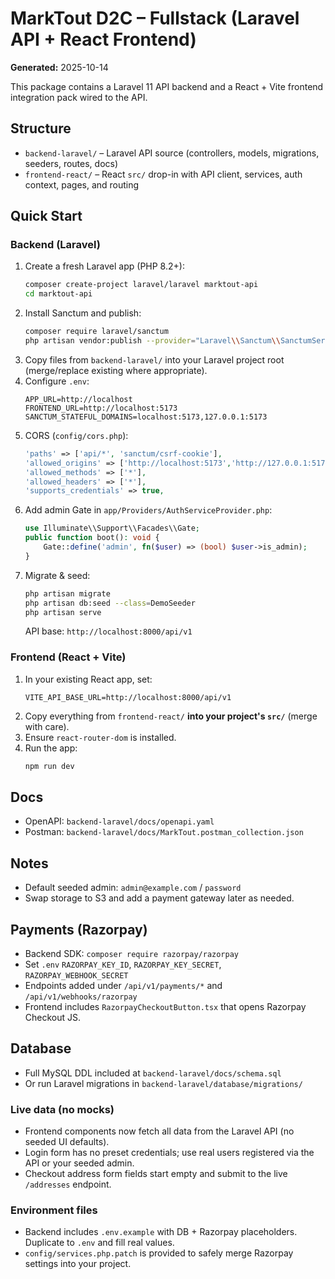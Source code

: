 # MarkTout D2C – Fullstack (Laravel API + React Frontend)
**Generated:** 2025-10-14

This package contains a Laravel 11 API backend and a React + Vite frontend integration pack wired to the API.

## Structure
- `backend-laravel/` – Laravel API source (controllers, models, migrations, seeders, routes, docs)
- `frontend-react/` – React `src/` drop-in with API client, services, auth context, pages, and routing

## Quick Start

### Backend (Laravel)
1. Create a fresh Laravel app (PHP 8.2+):
   ```bash
   composer create-project laravel/laravel marktout-api
   cd marktout-api
   ```
2. Install Sanctum and publish:
   ```bash
   composer require laravel/sanctum
   php artisan vendor:publish --provider="Laravel\\Sanctum\\SanctumServiceProvider"
   ```
3. Copy files from `backend-laravel/` into your Laravel project root (merge/replace existing where appropriate).
4. Configure `.env`:
   ```
   APP_URL=http://localhost
   FRONTEND_URL=http://localhost:5173
   SANCTUM_STATEFUL_DOMAINS=localhost:5173,127.0.0.1:5173
   ```
5. CORS (`config/cors.php`):
   ```php
   'paths' => ['api/*', 'sanctum/csrf-cookie'],
   'allowed_origins' => ['http://localhost:5173','http://127.0.0.1:5173'],
   'allowed_methods' => ['*'],
   'allowed_headers' => ['*'],
   'supports_credentials' => true,
   ```
6. Add admin Gate in `app/Providers/AuthServiceProvider.php`:
   ```php
   use Illuminate\\Support\\Facades\\Gate;
   public function boot(): void {
       Gate::define('admin', fn($user) => (bool) $user->is_admin);
   }
   ```
7. Migrate & seed:
   ```bash
   php artisan migrate
   php artisan db:seed --class=DemoSeeder
   php artisan serve
   ```
   API base: `http://localhost:8000/api/v1`

### Frontend (React + Vite)
1. In your existing React app, set:
   ```
   VITE_API_BASE_URL=http://localhost:8000/api/v1
   ```
2. Copy everything from `frontend-react/` **into your project's `src/`** (merge with care).
3. Ensure `react-router-dom` is installed.
4. Run the app:
   ```bash
   npm run dev
   ```

## Docs
- OpenAPI: `backend-laravel/docs/openapi.yaml`
- Postman: `backend-laravel/docs/MarkTout.postman_collection.json`

## Notes
- Default seeded admin: `admin@example.com` / `password`
- Swap storage to S3 and add a payment gateway later as needed.


## Payments (Razorpay)
- Backend SDK: `composer require razorpay/razorpay`
- Set `.env` `RAZORPAY_KEY_ID`, `RAZORPAY_KEY_SECRET`, `RAZORPAY_WEBHOOK_SECRET`
- Endpoints added under `/api/v1/payments/*` and `/api/v1/webhooks/razorpay`
- Frontend includes `RazorpayCheckoutButton.tsx` that opens Razorpay Checkout JS.

## Database
- Full MySQL DDL included at `backend-laravel/docs/schema.sql`
- Or run Laravel migrations in `backend-laravel/database/migrations/`


### Live data (no mocks)
- Frontend components now fetch all data from the Laravel API (no seeded UI defaults).
- Login form has no preset credentials; use real users registered via the API or your seeded admin.
- Checkout address form fields start empty and submit to the live `/addresses` endpoint.

### Environment files
- Backend includes `.env.example` with DB + Razorpay placeholders. Duplicate to `.env` and fill real values.
- `config/services.php.patch` is provided to safely merge Razorpay settings into your project.
